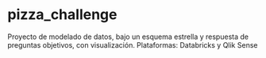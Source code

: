 # pizza_challenge
Proyecto de modelado de datos, bajo un esquema estrella y respuesta de preguntas objetivos, con visualización. Plataformas: Databricks y Qlik Sense
